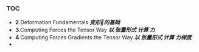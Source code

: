 ### TOC
- **2**.Deformation Fundamentals ***变形🫠的基础***
- **3**.Computing Forces the Tensor Way ***以 张量形式 计算 力***
- **4**.Computing Forces Gradients the Tensor Way ***以 张量形式 计算 力梯度***
- 
